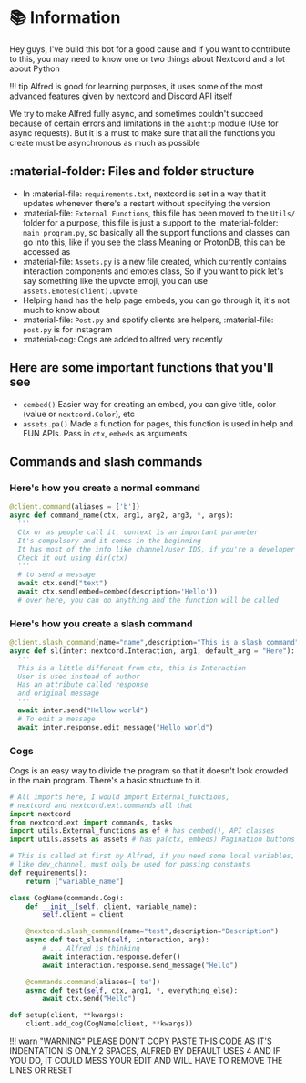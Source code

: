 <!-- 
Author: @alvinbengeorge, @yashppawar 
-->
# :books: Information

Hey guys, I've build this bot for a good cause and if you want to contribute to this, you may need to know one or two things about Nextcord and a lot about Python 

!!! tip
    Alfred is good for learning purposes, it uses some of the most advanced features given by nextcord and Discord API itself

We try to make Alfred fully async, and sometimes couldn't succeed because of certain errors and limitations in the `aiohttp` module (Use for async requests). But it is a must to make sure that all the functions you create must be asynchronous as much as possible

## :material-folder: Files and folder structure
- In :material-file: `requirements.txt`, nextcord is set in a way that it updates whenever there's a restart without specifying the version
- :material-file: `External Functions`, this file has been moved to the `Utils/` folder for a purpose, this file is just a support to the :material-folder: `main_program.py`, so basically all the support functions and classes can go into this, like if you see the class Meaning or ProtonDB, this can be accessed as
- :material-file: `Assets.py` is a new file created, which currently contains interaction components and emotes class, So if you want to pick let's say something like the upvote emoji, you can use `assets.Emotes(client).upvote`
- Helping hand has the help page embeds, you can go through it, it's not much to know about
- :material-file: `Post.py` and spotify clients are helpers, :material-file: `post.py` is for instagram
- :material-cog: Cogs are added to alfred very recently

## Here are some important functions that you'll see
- `cembed()`  Easier way for creating an embed, you can give title, color (value or `nextcord.Color`), etc
- `assets.pa()`     Made a function for pages, this function is used in help and FUN APIs. Pass in `ctx`, `embeds` as arguments

## Commands and slash commands

### Here's how you create a normal command
```py
@client.command(aliases = ['b'])
async def command_name(ctx, arg1, arg2, arg3, *, args):
  '''
  Ctx or as people call it, context is an important parameter
  It's compulsory and it comes in the beginning
  It has most of the info like channel/user IDS, if you're a developer of Alfred
  Check it out using dir(ctx)
  '''
  # to send a message
  await ctx.send("text")
  await ctx.send(embed=cembed(description='Hello'))
  # over here, you can do anything and the function will be called
```

### Here's how you create a slash command
```py
@client.slash_command(name="name",description="This is a slash command")
async def sl(inter: nextcord.Interaction, arg1, default_arg = "Here"):
  '''
  This is a little different from ctx, this is Interaction
  User is used instead of author
  Has an attribute called response
  and original message
  '''
  await inter.send("Hellow world")
  # To edit a message
  await inter.response.edit_message("Hello world")
```

### Cogs
Cogs is an easy way to divide the program so that it doesn't look crowded in the main program. There's a basic structure to it.

```py
# All imports here, I would import External_functions, 
# nextcord and nextcord.ext.commands all that
import nextcord
from nextcord.ext import commands, tasks
import utils.External_functions as ef # has cembed(), API classes
import utils.assets as assets # has pa(ctx, embeds) Pagination buttons

# This is called at first by Alfred, if you need some local variables, 
# like dev_channel, must only be used for passing constants
def requirements():
    return ["variable_name"]

class CogName(commands.Cog):
    def __init__(self, client, variable_name):
        self.client = client

    @nextcord.slash_command(name="test",description="Description")
    async def test_slash(self, interaction, arg):
        # ... Alfred is thinking
        await interaction.response.defer()
        await interaction.response.send_message("Hello")

    @commands.command(aliases=['te'])
    async def test(self, ctx, arg1, *, everything_else):
        await ctx.send("Hello")

def setup(client, **kwargs):
    client.add_cog(CogName(client, **kwargs))
```

!!! warn "WARNING"
    PLEASE DON'T COPY PASTE THIS CODE AS IT'S INDENTATION IS ONLY 2 SPACES, ALFRED BY DEFAULT USES 4 AND IF YOU DO, IT COULD MESS YOUR EDIT AND WILL HAVE TO REMOVE THE LINES OR RESET
